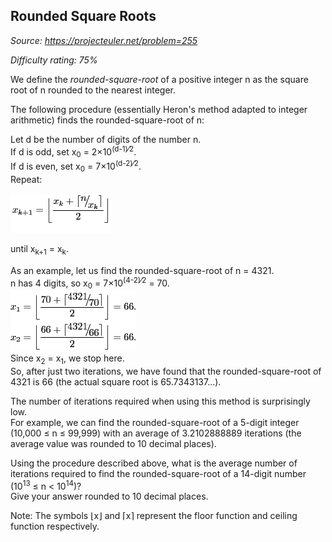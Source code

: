 Rounded Square Roots
--------------------

*Source: https://projecteuler.net/problem=255*


*Difficulty rating: 75%*

We define the *rounded-square-root* of a positive integer n as the
square root of n rounded to the nearest integer.

The following procedure (essentially Heron's method adapted to integer
arithmetic) finds the rounded-square-root of n:

Let d be the number of digits of the number n.\
 If d is odd, set x<sub>0</sub> = 2×10<sup>(d-1)⁄2</sup>.\
 If d is even, set x<sub>0</sub> = 7×10<sup>(d-2)⁄2</sup>.\
 Repeat:

![p255\_Heron.gif](img/p255_Heron.gif)

until x<sub>k+1</sub> = x<sub>k</sub>.

As an example, let us find the rounded-square-root of n = 4321.\
n has 4 digits, so x<sub>0</sub> = 7×10<sup>(4-2)⁄2</sup> = 70.\
![p255\_Example.gif](img/p255_Example.gif)\
 Since x<sub>2</sub> = x<sub>1</sub>, we stop here.\
 So, after just two iterations, we have found that the
rounded-square-root of 4321 is 66 (the actual square root is
65.7343137…).

The number of iterations required when using this method is surprisingly
low.\
 For example, we can find the rounded-square-root of a 5-digit integer
(10,000 ≤ n ≤ 99,999) with an average of 3.2102888889 iterations (the
average value was rounded to 10 decimal places).

Using the procedure described above, what is the average number of
iterations required to find the rounded-square-root of a 14-digit number
(10<sup>13</sup> ≤ n \< 10<sup>14</sup>)?\
 Give your answer rounded to 10 decimal places.

Note: The symbols ⌊x⌋ and ⌈x⌉ represent the floor function and ceiling
function respectively.
